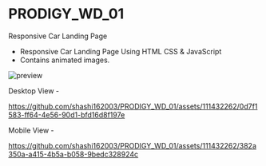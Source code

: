 # PRODIGY_WD_01
Responsive Car Landing Page
- Responsive Car Landing Page Using HTML CSS & JavaScript
- Contains animated images.

![preview](https://github.com/shashi162003/PRODIGY_WD_01/assets/111432262/24ca9561-69e3-4f30-9957-8a0f92e468f5)


Desktop View - 

https://github.com/shashi162003/PRODIGY_WD_01/assets/111432262/0d7f1583-ff64-4e56-90d1-bfd16d8f197e


Mobile View - 

https://github.com/shashi162003/PRODIGY_WD_01/assets/111432262/382a350a-a415-4b5a-b058-9bedc328924c

